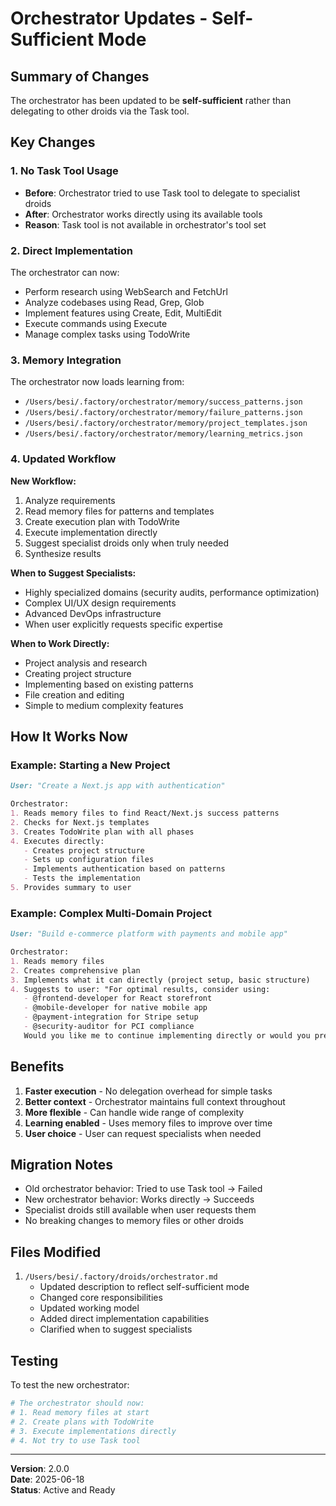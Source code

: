 # Orchestrator Updates - Self-Sufficient Mode

## Summary of Changes

The orchestrator has been updated to be **self-sufficient** rather than delegating to other droids via the Task tool.

## Key Changes

### 1. No Task Tool Usage
- **Before**: Orchestrator tried to use Task tool to delegate to specialist droids
- **After**: Orchestrator works directly using its available tools
- **Reason**: Task tool is not available in orchestrator's tool set

### 2. Direct Implementation
The orchestrator can now:
- Perform research using WebSearch and FetchUrl
- Analyze codebases using Read, Grep, Glob
- Implement features using Create, Edit, MultiEdit
- Execute commands using Execute
- Manage complex tasks using TodoWrite

### 3. Memory Integration
The orchestrator now loads learning from:
- `/Users/besi/.factory/orchestrator/memory/success_patterns.json`
- `/Users/besi/.factory/orchestrator/memory/failure_patterns.json`
- `/Users/besi/.factory/orchestrator/memory/project_templates.json`
- `/Users/besi/.factory/orchestrator/memory/learning_metrics.json`

### 4. Updated Workflow

**New Workflow:**
1. Analyze requirements
2. Read memory files for patterns and templates
3. Create execution plan with TodoWrite
4. Execute implementation directly
5. Suggest specialist droids only when truly needed
6. Synthesize results

**When to Suggest Specialists:**
- Highly specialized domains (security audits, performance optimization)
- Complex UI/UX design requirements
- Advanced DevOps infrastructure
- When user explicitly requests specific expertise

**When to Work Directly:**
- Project analysis and research
- Creating project structure
- Implementing based on existing patterns
- File creation and editing
- Simple to medium complexity features

## How It Works Now

### Example: Starting a New Project

```markdown
User: "Create a Next.js app with authentication"

Orchestrator:
1. Reads memory files to find React/Next.js success patterns
2. Checks for Next.js templates
3. Creates TodoWrite plan with all phases
4. Executes directly:
   - Creates project structure
   - Sets up configuration files
   - Implements authentication based on patterns
   - Tests the implementation
5. Provides summary to user
```

### Example: Complex Multi-Domain Project

```markdown
User: "Build e-commerce platform with payments and mobile app"

Orchestrator:
1. Reads memory files
2. Creates comprehensive plan
3. Implements what it can directly (project setup, basic structure)
4. Suggests to user: "For optimal results, consider using:
   - @frontend-developer for React storefront
   - @mobile-developer for native mobile app
   - @payment-integration for Stripe setup
   - @security-auditor for PCI compliance
   Would you like me to continue implementing directly or would you prefer to use specialists?"
```

## Benefits

1. **Faster execution** - No delegation overhead for simple tasks
2. **Better context** - Orchestrator maintains full context throughout
3. **More flexible** - Can handle wide range of complexity
4. **Learning enabled** - Uses memory files to improve over time
5. **User choice** - User can request specialists when needed

## Migration Notes

- Old orchestrator behavior: Tried to use Task tool → Failed
- New orchestrator behavior: Works directly → Succeeds
- Specialist droids still available when user requests them
- No breaking changes to memory files or other droids

## Files Modified

1. `/Users/besi/.factory/droids/orchestrator.md`
   - Updated description to reflect self-sufficient mode
   - Changed core responsibilities
   - Updated working model
   - Added direct implementation capabilities
   - Clarified when to suggest specialists

## Testing

To test the new orchestrator:
```bash
# The orchestrator should now:
# 1. Read memory files at start
# 2. Create plans with TodoWrite
# 3. Execute implementations directly
# 4. Not try to use Task tool
```

---

**Version**: 2.0.0  
**Date**: 2025-06-18  
**Status**: Active and Ready

